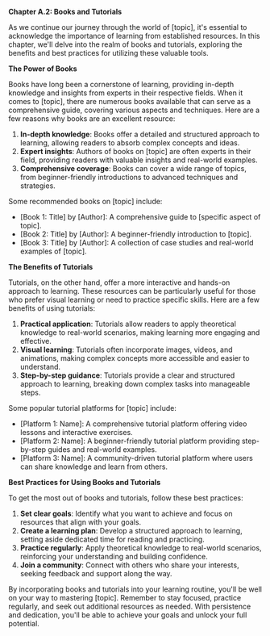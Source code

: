 <p><strong>Chapter A.2: Books and Tutorials</strong></p>

<p>As we continue our journey through the world of [topic], it's essential to acknowledge the importance of learning from established resources. In this chapter, we'll delve into the realm of books and tutorials, exploring the benefits and best practices for utilizing these valuable tools.</p>

<p><strong>The Power of Books</strong></p>

<p>Books have long been a cornerstone of learning, providing in-depth knowledge and insights from experts in their respective fields. When it comes to [topic], there are numerous books available that can serve as a comprehensive guide, covering various aspects and techniques. Here are a few reasons why books are an excellent resource:</p>

<ol>
<li><strong>In-depth knowledge</strong>: Books offer a detailed and structured approach to learning, allowing readers to absorb complex concepts and ideas.</li>
<li><strong>Expert insights</strong>: Authors of books on [topic] are often experts in their field, providing readers with valuable insights and real-world examples.</li>
<li><strong>Comprehensive coverage</strong>: Books can cover a wide range of topics, from beginner-friendly introductions to advanced techniques and strategies.</li>
</ol>

<p>Some recommended books on [topic] include:</p>

<ul>
<li>[Book 1: Title] by [Author]: A comprehensive guide to [specific aspect of topic].</li>
<li>[Book 2: Title] by [Author]: A beginner-friendly introduction to [topic].</li>
<li>[Book 3: Title] by [Author]: A collection of case studies and real-world examples of [topic].</li>
</ul>

<p><strong>The Benefits of Tutorials</strong></p>

<p>Tutorials, on the other hand, offer a more interactive and hands-on approach to learning. These resources can be particularly useful for those who prefer visual learning or need to practice specific skills. Here are a few benefits of using tutorials:</p>

<ol>
<li><strong>Practical application</strong>: Tutorials allow readers to apply theoretical knowledge to real-world scenarios, making learning more engaging and effective.</li>
<li><strong>Visual learning</strong>: Tutorials often incorporate images, videos, and animations, making complex concepts more accessible and easier to understand.</li>
<li><strong>Step-by-step guidance</strong>: Tutorials provide a clear and structured approach to learning, breaking down complex tasks into manageable steps.</li>
</ol>

<p>Some popular tutorial platforms for [topic] include:</p>

<ul>
<li>[Platform 1: Name]: A comprehensive tutorial platform offering video lessons and interactive exercises.</li>
<li>[Platform 2: Name]: A beginner-friendly tutorial platform providing step-by-step guides and real-world examples.</li>
<li>[Platform 3: Name]: A community-driven tutorial platform where users can share knowledge and learn from others.</li>
</ul>

<p><strong>Best Practices for Using Books and Tutorials</strong></p>

<p>To get the most out of books and tutorials, follow these best practices:</p>

<ol>
<li><strong>Set clear goals</strong>: Identify what you want to achieve and focus on resources that align with your goals.</li>
<li><strong>Create a learning plan</strong>: Develop a structured approach to learning, setting aside dedicated time for reading and practicing.</li>
<li><strong>Practice regularly</strong>: Apply theoretical knowledge to real-world scenarios, reinforcing your understanding and building confidence.</li>
<li><strong>Join a community</strong>: Connect with others who share your interests, seeking feedback and support along the way.</li>
</ol>

<p>By incorporating books and tutorials into your learning routine, you'll be well on your way to mastering [topic]. Remember to stay focused, practice regularly, and seek out additional resources as needed. With persistence and dedication, you'll be able to achieve your goals and unlock your full potential.</p>
